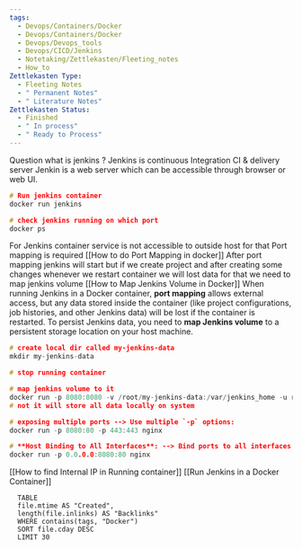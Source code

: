 ```yaml
---
tags:
  - Devops/Containers/Docker
  - Devops/Containers/Docker
  - Devops/Devops_tools
  - Devops/CICD/Jenkins
  - Notetaking/Zettlekasten/Fleeting_notes
  - How_to
Zettlekasten Type:
  - Fleeting Notes
  - " Permanent Notes"
  - " Literature Notes"
Zettlekasten Status:
  - Finished
  - " In process"
  - " Ready to Process"
---
```

  Question
  what is jenkins ?
  Jenkins is continuous Integration CI & delivery server Jenkin is a web server which can be accessible through browser or web UI.

```c
# Run jenkins container
docker run jenkins

# check jenkins running on which port
docker ps
```


  For Jenkins container service is not accessible to outside host for that Port mapping is required [[How to do Port Mapping in docker]]
  After port mapping jenkins will start but if we create project and after creating some changes whenever we restart container we will lost data for that we need to map jenkins volume [[How to Map Jenkins Volume in Docker]]
  When running Jenkins in a Docker container, **port mapping** allows external access, but any data stored inside the container (like project configurations, job histories, and other Jenkins data) will be lost if the container is restarted. To persist Jenkins data, you need to **map Jenkins volume** to a persistent storage location on your host machine.

```c
# create local dir called my-jenkins-data
mkdir my-jenkins-data

# stop running container

# map jenkins volume to it
docker run -p 8080:8080 -v /root/my-jenkins-data:/var/jenkins_home -u root jenkins
# not it will store all data locally on system


```

```c
# exposing multiple ports --> Use multiple `-p` options:
docker run -p 8080:80 -p 443:443 nginx

# **Host Binding to All Interfaces**: --> Bind ports to all interfaces with `0.0.0.0`:
docker run -p 0.0.0.0:8080:80 nginx


```



[[How to find Internal IP in Running container]]
[[Run Jenkins in a Docker Container]]





```dataview
  TABLE 
  file.mtime AS "Created", 
  length(file.inlinks) AS "Backlinks"
  WHERE contains(tags, "Docker") 
  SORT file.cday DESC
  LIMIT 30
  
 ```
